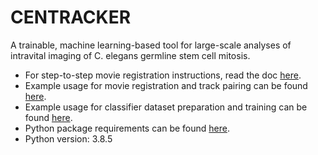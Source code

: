 # CENTRACKER
A trainable, machine learning-based tool for large-scale analyses of intravital imaging of C. elegans germline stem cell mitosis.

- For step-to-step movie registration instructions, read the doc [here](https://github.com/yifnzhao/CENTRACKER/blob/master/how-to-register.md).
- Example usage for movie registration and track pairing can be found [here](https://github.com/yifnzhao/CENTRACKER/blob/master/src/register%20and%20pair.ipynb).
- Example usage for classifier dataset preparation and training can be found [here](https://github.com/yifnzhao/CENTRACKER/blob/master/src/Dataset%20preparation%20and%20classifier%20training.ipynb).
- Python package requirements can be found [here](https://github.com/yifnzhao/CENTRACKER/blob/master/requirements.txt).
- Python version: 3.8.5
